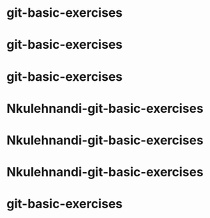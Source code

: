# git-basic-exercises
# git-basic-exercises
# git-basic-exercises
# Nkulehnandi-git-basic-exercises
# Nkulehnandi-git-basic-exercises
# Nkulehnandi-git-basic-exercises
# git-basic-exercises
